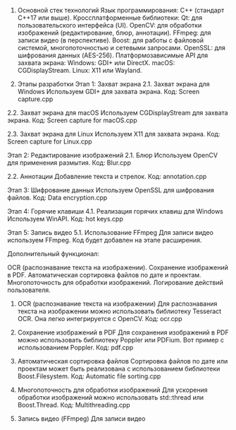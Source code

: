1. Основной стек технологий
Язык программирования: C++ (стандарт C++17 или выше).
Кроссплатформенные библиотеки:
Qt: для пользовательского интерфейса (UI).
OpenCV: для обработки изображений (редактирование, блюр, аннотации).
FFmpeg: для записи видео (в перспективе).
Boost: для работы с файловой системой, многопоточностью и сетевыми запросами.
OpenSSL: для шифрования данных (AES-256).
Платформозависимые API для захвата экрана:
Windows: GDI+ или DirectX.
macOS: CGDisplayStream.
Linux: X11 или Wayland.

2. Этапы разработки
Этап 1: Захват экрана
2.1. Захват экрана для Windows
Используем GDI+ для захвата экрана. Код:
Screen capture.cpp



2.2. Захват экрана для macOS
Используем CGDisplayStream для захвата экрана. Код:
Screen capture for macOS.cpp


2.3. Захват экрана для Linux
Используем X11 для захвата экрана. Код:
Screen capture for Linux.cpp


Этап 2: Редактирование изображений
2.1. Блюр
Используем OpenCV для применения размытия. Код:
Blur.cpp


2.2. Аннотации
Добавление текста и стрелок. Код:
annotation.cpp


Этап 3: Шифрование данных
Используем OpenSSL для шифрования файлов. Код:
Data encryption.cpp


Этап 4: Горячие клавиши
4.1. Реализация горячих клавиш для Windows
Используем WinAPI. Код:
hot keys.cpp


Этап 5: Запись видео
5.1. Использование FFmpeg
Для записи видео используем FFmpeg. Код будет добавлен на этапе расширения.



Дополнительный функционал:

OCR (распознавание текста на изображении).
Сохранение изображений в PDF.
Автоматическая сортировка файлов по дате и проектам.
Многопоточность для обработки изображений.
Логирование действий пользователя.

1. OCR (распознавание текста на изображении)
Для распознавания текста на изображении можно использовать библиотеку Tesseract OCR. Она легко интегрируется с OpenCV.
Код: ocr.cpp

2. Сохранение изображений в PDF
Для сохранения изображений в PDF можно использовать библиотеку Poppler или PDFium. Вот пример с использованием Poppler.
Код: pdf.cpp

3. Автоматическая сортировка файлов
Сортировка файлов по дате или проектам может быть реализована с использованием библиотеки Boost.Filesystem.
Код: Automatic file sorting.cpp


4. Многопоточность для обработки изображений
Для ускорения обработки изображений можно использовать std::thread или Boost.Thread.
Код: Multithreading.cpp

5. Запись видео (FFmpeg)
Для записи видео 

